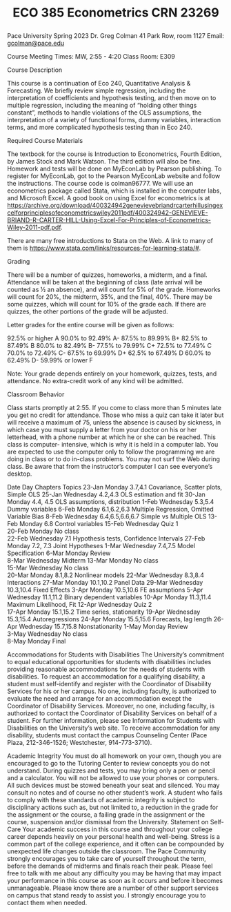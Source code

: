 
# <p style="text-align: center;">ECO 385 Econometrics CRN 23269 </p>

Pace University									Spring 2023
Dr. Greg Colman							   41 Park Row, room 1127
Email: gcolman@pace.edu

Course Meeting Times: MW, 2:55 - 4:20
Class Room:	E309


Course Description

This course is a continuation of Eco 240, Quantitative Analysis & Forecasting.  We briefly review simple regression, including the interpretation of coefficients and hypothesis testing, and then move on to multiple regression, including the meaning of “holding other things constant”, methods to handle violations of the OLS assumptions, the interpretation of a variety of functional forms, dummy variables, interaction terms, and more complicated hypothesis testing than in Eco 240.

Required Course Materials

The textbook for the course is Introduction to Econometrics, Fourth Edition, by James Stock and Mark Watson.  The third edition will also be fine. Homework and tests will be done on MyEconLab by Pearson publishing. To register for MyEconLab, got to the Pearson MyEconLab website and follow the instructions. The course code is colman96777. We will use an econometrics package called Stata, which is installed in the computer labs, and Microsoft Excel. A good book on using Excel for econometrics is at https://archive.org/download/400324942genevievebriandrcarterhillusingexcelforprinciplesofeconometricswiley2011pdf/400324942-GENEVIEVE-BRIAND-R-CARTER-HILL-Using-Excel-For-Principles-of-Econometrics-Wiley-2011-pdf.pdf.  

There are many free introductions to Stata on the Web. A link to many of them is https://www.stata.com/links/resources-for-learning-stata/#.

Grading

There will be a number of quizzes, homeworks, a midterm, and a final.  Attendance will be taken at the beginning of class (late arrival will be counted as ½ an absence), and will count for 5% of the grade.  Homeworks will count for 20%, the midterm, 35%, and the final, 40%. There may be some quizzes, which will count for 10% of the grade each. If there are quizzes, the other portions of the grade will be adjusted.

Letter grades for the entire course will be given as follows:

92.5%	or	higher	A
90.0%	to	92.49%	A-
87.5%	to	89.99%	B+
82.5%	to	87.49%	B
80.0%	to	82.49%	B-
77.5%	to	79.99%	C+
72.5%	to	77.49%	C
70.0%	to	72.49%	C-
67.5%	to	69.99%	D+
62.5%	to	67.49%	D
60.0%	to	62.49%	D-
59.99%	or	lower	F

Note: Your grade depends entirely on your homework, quizzes, tests, and attendance. No extra-credit work of any kind will be admitted.

Classroom Behavior

Class starts promptly at 2:55. If you come to class more than 5 minutes late you get no credit for attendance.  Those who miss a quiz can take it later but will receive a maximum of 75, unless the absence is caused by sickness, in which case you must supply a letter from your doctor on his or her letterhead, with a phone number at which he or she can be reached.
This class is computer- intensive, which is why it is held in a computer lab. You are expected to use the computer only to follow the programming we are doing in class or to do in-class problems. You may not surf the Web during class. Be aware that from the instructor’s computer I can see everyone’s desktop. 


Date	Day	Chapters	Topics
23-Jan	Monday	3.7,4.1	Covariance, Scatter plots, Simple OLS
25-Jan	Wednesday	4.2,4.3	OLS estimation and fit
30-Jan	Monday	4.4, 4.5	OLS assumptions, distribution
1-Feb	Wednesday	5.3,5.4	Dummy variables
6-Feb	Monday	6.1,6.2,6.3	Multiple Regression, Omitted Variable Bias
8-Feb	Wednesday	6.4,6.5,6.6,6.7	Simple vs Multiple OLS
13-Feb	Monday	6.8	Control variables
15-Feb	Wednesday	Quiz 1	
20-Feb	Monday	No class	
22-Feb	Wednesday	7.1	Hypothesis tests, Confidence Intervals
27-Feb	Monday	7.2, 7.3	Joint Hypotheses
1-Mar	Wednesday	7.4,7.5	Model Specification
6-Mar	Monday	Review	
8-Mar	Wednesday	Midterm	
13-Mar	Monday	No class	
15-Mar	Wednesday	No class	
20-Mar	Monday	8.1,8.2	Nonlinear models
22-Mar	Wednesday	8.3,8.4	Interactions
27-Mar	Monday	10.1,10.2	Panel Data
29-Mar	Wednesday	10.3,10.4	Fixed Effects
3-Apr	Monday	10.5,10.6	FE assumptions
5-Apr	Wednesday	11.1,11.2	Binary dependent variables
10-Apr	Monday	11.3,11.4	Maximum Likelihood, Fit
12-Apr	Wednesday	Quiz 2	
17-Apr	Monday	15.1,15.2	Time series, stationarity
19-Apr	Wednesday	15.3,15.4	Autoregressions
24-Apr	Monday	15.5,15.6	Forecasts, lag length
26-Apr	Wednesday	15.7,15.8	Nonstationarity
1-May	Monday	Review	
3-May	Wednesday	No class	
8-May	Monday	Final	


Accommodations for Students with Disabilities
The University’s commitment to equal educational opportunities for students with disabilities includes providing reasonable accommodations for the needs of students with disabilities. To request an accommodation for a qualifying disability, a student must self-identify and register with the Coordinator of Disability Services for his or her campus. No one, including faculty, is authorized to evaluate the need and arrange for an accommodation except the Coordinator of Disability Services. Moreover, no one, including faculty, is authorized to contact the Coordinator of Disability Services on behalf of a student. For further information, please see Information for Students with Disabilities on the University’s web site. To receive accommodation for any disability, students must contact the campus Counseling Center (Pace Plaza, 212-346-1526; Westchester, 914-773-3710).

Academic Integrity
You must do all homework on your own, though you are encouraged to go to the Tutoring Center to review concepts you do not understand. During quizzes and tests, you may bring only a pen or pencil and a calculator. You will not be allowed to use your phones or computers. All such devices must be stowed beneath your seat and silenced. You may consult no notes and of course no other student’s work.  A student who fails to comply with these standards of academic integrity is subject to disciplinary actions such as, but not limited to, a reduction in the grade for the assignment or the course, a failing grade in the assignment or the course, suspension and/or dismissal from the University.
Statement on Self-Care
Your academic success in this course and throughout your college career depends heavily on your personal health and well-being. Stress is a common part of the college experience, and it often can be compounded by unexpected life changes outside the classroom. The Pace Community strongly encourages you to take care of yourself throughout the term, before the demands of midterms and finals reach their peak. Please feel free to talk with me about any difficulty you may be having that may impact your performance in this course as soon as it occurs and before it becomes unmanageable. Please know there are a number of other support services on campus that stand ready to assist you. I strongly encourage you to contact them when needed.


